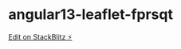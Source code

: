 # angular13-leaflet-fprsqt

[Edit on StackBlitz ⚡️](https://stackblitz.com/edit/angular13-leaflet-fprsqt)